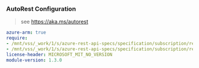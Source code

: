 ### AutoRest Configuration

> see https://aka.ms/autorest

``` yaml
azure-arm: true
require:
- /mnt/vss/_work/1/s/azure-rest-api-specs/specification/subscription/resource-manager/readme.md
- /mnt/vss/_work/1/s/azure-rest-api-specs/specification/subscription/resource-manager/readme.go.md
license-header: MICROSOFT_MIT_NO_VERSION
module-version: 1.3.0

```